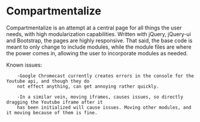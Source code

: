 # Compartmentalize

Compartmentalize is an attempt at a central page for all things the user needs, with high modularization capabilities. Written with jQuery, jQuery-ui and Bootstrap, the pages are highly responsive. That said, the base code is meant to only change to include modules, while the module files are where the power comes in, allowing the user to incorporate modules as needed.


Known issues:
        
        -Google Chromecast currently creates errors in the console for the Youtube api, and though they do 
        not effect anything, can get annoying rather quickly.
        
        -In a similar vein, moving iframes, causes issues, so directly dragging the Youtube iframe after it 
        has been initialized will cause issues. Moving other modules, and it moving because of them is fine.
